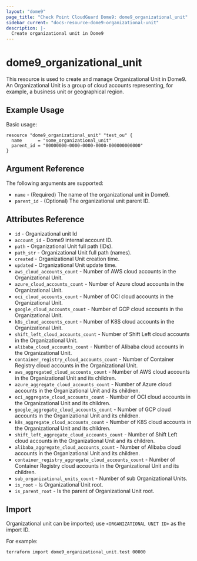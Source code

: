 ```yaml
---
layout: "dome9"
page_title: "Check Point CloudGuard Dome9: dome9_organizational_unit"
sidebar_current: "docs-resource-dome9-organizational-unit"
description: |-
  Create organizational unit in Dome9
---
```


# dome9_organizational_unit

This resource is used to create and manage Organizational Unit in Dome9. An Organizational Unit is a group of cloud accounts representing, for example, a business unit or geographical region.

## Example Usage

Basic usage:

```hcl
resource "dome9_organizational_unit" "test_ou" {
  name      = "some_organizational_unit"
  parent_id = "00000000-0000-0000-0000-000000000000"
}

```

## Argument Reference

The following arguments are supported:

* `name` - (Required) The name of the organizational unit in Dome9.
* `parent_id` - (Optional) The organizational unit parent ID.

## Attributes Reference

* `id` - Organizational unit Id
* `account_id` - Dome9 internal account ID.
* `path` - Organizational Unit full path (IDs).
* `path_str` - Organizational Unit full path (names).
* `created` - Organizational Unit creation time.
* `updated` - Organizational Unit update time.
* `aws_cloud_accounts_count` - Number of AWS cloud accounts in the Organizational Unit.
* `azure_cloud_accounts_count` - Number of Azure cloud accounts in the Organizational Unit.
* `oci_cloud_accounts_count` - Number of OCI cloud accounts in the Organizational Unit.
* `google_cloud_accounts_count` - Number of GCP cloud accounts in the Organizational Unit.
* `k8s_cloud_accounts_count` - Number of K8S cloud accounts in the Organizational Unit.
* `shift_left_cloud_accounts_count` - Number of Shift Left cloud accounts in the Organizational Unit.
* `alibaba_cloud_accounts_count` - Number of Alibaba cloud accounts in the Organizational Unit.
* `container_registry_cloud_accounts_count` - Number of Container Registry cloud accounts in the Organizational Unit.
* `aws_aggregated_cloud_accounts_count` - Number of AWS cloud accounts in the Organizational Unit and its children.
* `azure_aggregate_cloud_accounts_count` - Number of Azure cloud accounts in the Organizational Unit and its children.
* `oci_aggregate_cloud_accounts_count` - Number of OCI cloud accounts in the Organizational Unit and its children.
* `google_aggregate_cloud_accounts_count` - Number of GCP cloud accounts in the Organizational Unit and its children.
* `k8s_aggregate_cloud_accounts_count` - Number of K8S cloud accounts in the Organizational Unit and its children.
* `shift_left_aggregate_cloud_accounts_count` - Number of Shift Left cloud accounts in the Organizational Unit and its children.
* `alibaba_aggregate_cloud_accounts_count` - Number of Alibaba cloud accounts in the Organizational Unit and its children.
* `container_registry_aggregate_cloud_accounts_count` - Number of Container Registry cloud accounts in the Organizational Unit and its children.
* `sub_organizational_units_count` - Number of sub Organizational Units.
* `is_root` - Is Organizational Unit root.
* `is_parent_root` - Is the parent of Organizational Unit root.


## Import

Organizational unit can be imported; use `<ORGANIZATIONAL UNIT ID>` as the import ID. 

For example:

```shell
terraform import dome9_organizational_unit.test 00000
```
